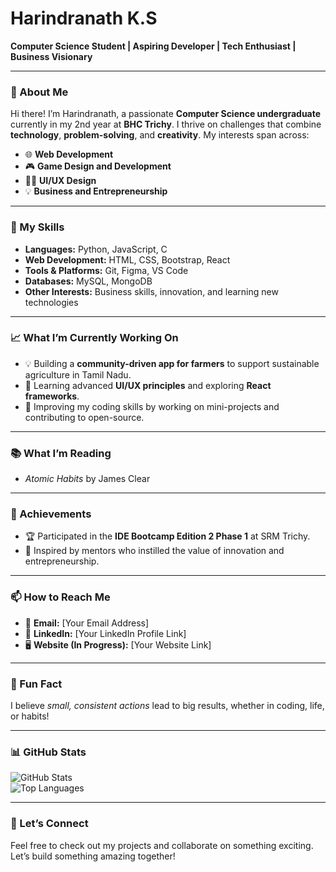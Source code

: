 # Harindranath K.S 
**Computer Science Student | Aspiring Developer | Tech Enthusiast | Business Visionary**  

---

### 👋 About Me  
Hi there! I’m Harindranath, a passionate **Computer Science undergraduate** currently in my 2nd year at **BHC Trichy**. I thrive on challenges that combine **technology**, **problem-solving**, and **creativity**. My interests span across:  
- 🌐 **Web Development**  
- 🎮 **Game Design and Development**  
- 🧑‍💻 **UI/UX Design**  
- 💡 **Business and Entrepreneurship**  

---

### 🚀 My Skills  
- **Languages:** Python, JavaScript, C  
- **Web Development:** HTML, CSS, Bootstrap, React  
- **Tools & Platforms:** Git, Figma, VS Code  
- **Databases:** MySQL, MongoDB  
- **Other Interests:** Business skills, innovation, and learning new technologies  

---

### 📈 What I’m Currently Working On  
- 💡 Building a **community-driven app for farmers** to support sustainable agriculture in Tamil Nadu.  
- 🌱 Learning advanced **UI/UX principles** and exploring **React frameworks**.  
- 🔭 Improving my coding skills by working on mini-projects and contributing to open-source.  

---

### 📚 What I’m Reading  
- *Atomic Habits* by James Clear  

---

### 🌟 Achievements  
- 🏆 Participated in the **IDE Bootcamp Edition 2 Phase 1** at SRM Trichy.  
- 🤝 Inspired by mentors who instilled the value of innovation and entrepreneurship.  

---

### 📫 How to Reach Me  
- 📩 **Email:** [Your Email Address]  
- 💼 **LinkedIn:** [Your LinkedIn Profile Link]  
- 🖥️ **Website (In Progress):** [Your Website Link]  

---

### 🌱 Fun Fact  
I believe *small, consistent actions* lead to big results, whether in coding, life, or habits!  

---

### 📊 GitHub Stats  
![GitHub Stats](https://github-readme-stats.vercel.app/api?username=YourGitHubUsername&show_icons=true&theme=radical)  
![Top Languages](https://github-readme-stats.vercel.app/api/top-langs/?username=YourGitHubUsername&layout=compact&theme=radical)  

---

### 🚀 Let’s Connect  
Feel free to check out my projects and collaborate on something exciting. Let’s build something amazing together!  
